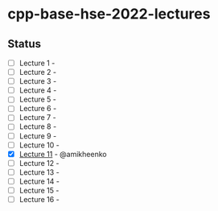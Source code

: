 # cpp-base-hse-2022-lectures

## Status
- [ ] Lecture 1 -
- [ ] Lecture 2 -
- [ ] Lecture 3 -
- [ ] Lecture 4 -
- [ ] Lecture 5 -
- [ ] Lecture 6 -
- [ ] Lecture 7 -
- [ ] Lecture 8 -
- [ ] Lecture 9 -
- [ ] Lecture 10 -
- [x] [Lecture 11](Lecture%2011.md) - @amikheenko
- [ ] Lecture 12 -
- [ ] Lecture 13 -
- [ ] Lecture 14 -
- [ ] Lecture 15 -
- [ ] Lecture 16 -
